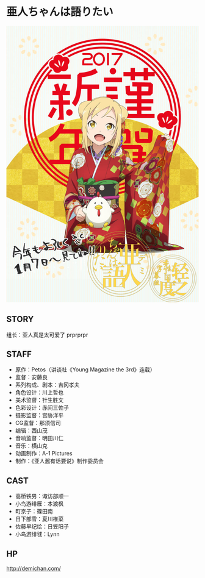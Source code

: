 # 亜人ちゃんは語りたい

![poster](poster.jpg)

## STORY

组长：亚人真是太可爱了 prprprpr

## STAFF

- 原作：Petos（讲谈社《Young Magazine the 3rd》连载）
- 监督：安藤良
- 系列构成、剧本：吉冈孝夫
- 角色设计：川上哲也
- 美术监督：针生胜文
- 色彩设计：赤间三佐子
- 摄影监督：宫胁洋平
- CG监督：那须信司
- 编辑：西山茂
- 音响监督：明田川仁
- 音乐：横山克
- 动画制作：A-1 Pictures
- 制作：《亚人酱有话要说》制作委员会

## CAST

- 高桥铁男：诹访部顺一
- 小鸟游绯雁：本渡枫
- 町京子：篠田南
- 日下部雪：夏川椎菜
- 佐藤早纪绘：日笠阳子
- 小鸟游绯毬：Lynn

## HP

http://demichan.com/